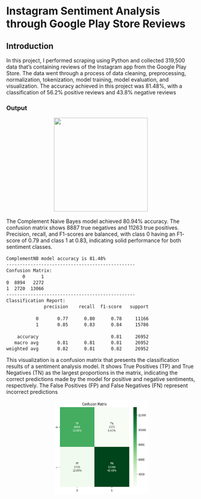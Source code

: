# Instagram Sentiment Analysis through Google Play Store Reviews
## Introduction
In this project, I performed scraping using Python and
collected 319,500 data that’s containing reviews of the
Instagram app from the Google Play Store. The data
went through a process of data cleaning, preprocessing,
normalization, tokenization, model training, model
evaluation, and visualization. The accuracy achieved in
this project was 81.48%, with a classification of 56.2%
positive reviews and 43.8% negative reviews
### Output

<div align="center">
	<img width="250" height="250" src="https://github.com/salwamhrn11/sentiment-analysis-instagram/blob/fe0353bfdd34e1770b278b0842077a05e75cc41e/p%E2%80%AAie-chart.png">
</div>

The Complement Naive Bayes model achieved 80.94%
accuracy. The confusion matrix shows 8887 true
negatives and 11263 true positives. Precision, recall,
and F1-scores are balanced, with class 0 having an F1-
score of 0.79 and class 1 at 0.83, indicating solid
performance for both sentiment classes.

```
ComplementNB model accuracy is 81.48%
------------------------------------------------
Confusion Matrix:
      0      1
0  8894   2272
1  2720  13066
------------------------------------------------
Classification Report:
              precision    recall  f1-score   support

           0       0.77      0.80      0.78     11166
           1       0.85      0.83      0.84     15786

    accuracy                           0.81     26952
   macro avg       0.81      0.81      0.81     26952
weighted avg       0.82      0.81      0.82     26952
```
This visualization is a confusion matrix that presents the classification results of a sentiment analysis
model. It shows True Positives (TP) and True Negatives (TN) as the largest proportions in the matrix,
indicating the correct predictions made by the model for positive and negative sentiments, respectively.
The False Positives (FP) and False Negatives (FN) represent incorrect predictions
<div align="center">
	<img width="250" height="250" src="https://github.com/salwamhrn11/sentiment-analysis-instagram/blob/fe0353bfdd34e1770b278b0842077a05e75cc41e/confusion-matrix.png">
</div>
